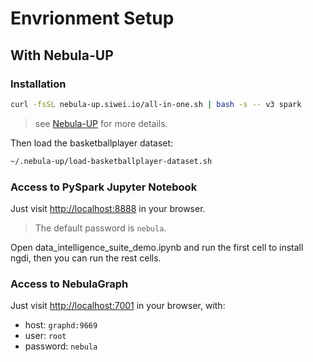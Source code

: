 # Envrionment Setup

## With Nebula-UP

### Installation

```bash
curl -fsSL nebula-up.siwei.io/all-in-one.sh | bash -s -- v3 spark
```

> see [Nebula-UP](https://github.com/wey-gu/nebula-up) for more details.

Then load the basketballplayer dataset:

```bash
~/.nebula-up/load-basketballplayer-dataset.sh
```

### Access to PySpark Jupyter Notebook

Just visit [http://localhost:8888](http://localhost:8888) in your browser.

> The default password is `nebula`.

Open data_intelligence_suite_demo.ipynb and run the first cell to install ngdi, then you can run the rest cells.

### Access to NebulaGraph

Just visit [http://localhost:7001](http://localhost:7001) in your browser, with:

- host: `graphd:9669`
- user: `root`
- password: `nebula`
